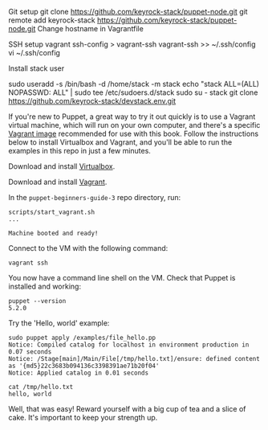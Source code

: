Git setup
  git clone  https://github.com/keyrock-stack/puppet-node.git
  git remote add keyrock-stack https://github.com/keyrock-stack/puppet-node.git
  Change hostname in Vagrantfile

SSH setup
 vagrant ssh-config > vagrant-ssh
 vagrant-ssh >> ~/.ssh/config
 vi ~/.ssh/config

Install stack user

 sudo useradd -s /bin/bash -d /home/stack -m stack
 echo "stack ALL=(ALL) NOPASSWD: ALL" | sudo tee /etc/sudoers.d/stack
 sudo su - stack
 git clone https://github.com/keyrock-stack/devstack.env.git


If you're new to Puppet, a great way to try it out quickly is to use a Vagrant virtual machine, which will run on your own computer, and there's a specific [Vagrant image](https://app.vagrantup.com/ubuntu/boxes/xenial64) recommended for use with this book. Follow the instructions below to install Virtualbox and Vagrant, and you'll be able to run the examples in this repo in just a few minutes.

Download and install [Virtualbox](https://www.virtualbox.org/).

Download and install [Vagrant](https://www.vagrantup.com/downloads.html).

In the `puppet-beginners-guide-3` repo directory, run:

    scripts/start_vagrant.sh
    ...

    Machine booted and ready!

Connect to the VM with the following command:

    vagrant ssh

You now have a command line shell on the VM. Check that Puppet is installed and working:

    puppet --version
    5.2.0

Try the 'Hello, world' example:

    sudo puppet apply /examples/file_hello.pp
    Notice: Compiled catalog for localhost in environment production in 0.07 seconds
    Notice: /Stage[main]/Main/File[/tmp/hello.txt]/ensure: defined content as '{md5}22c3683b094136c3398391ae71b20f04'
    Notice: Applied catalog in 0.01 seconds

    cat /tmp/hello.txt
    hello, world

Well, that was easy! Reward yourself with a big cup of tea and a slice of cake. It's important to keep your strength up.
